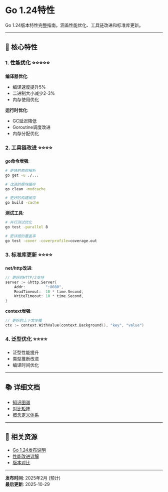 ﻿# Go 1.24特性

Go 1.24版本特性完整指南，涵盖性能优化、工具链改进和标准库更新。

---

## 🎯 核心特性

### 1. 性能优化 ⭐⭐⭐⭐⭐

**编译器优化**:

- 编译速度提升5%
- 二进制大小减少2-3%
- 内存使用优化

**运行时优化**:

- GC延迟降低
- Goroutine调度改进
- 内存分配优化

### 2. 工具链改进 ⭐⭐⭐⭐

**go命令增强**:

```bash
# 更快的依赖解析
go get -u ./...

# 改进的模块缓存
go clean -modcache

# 更好的构建缓存
go build -cache
```

**测试工具**:

```bash
# 并行测试优化
go test -parallel 8

# 更详细的覆盖率
go test -cover -coverprofile=coverage.out
```

### 3. 标准库更新 ⭐⭐⭐⭐

**net/http改进**:

```go
// 更好的HTTP/2支持
server := &http.Server{
    Addr:         ":8080",
    ReadTimeout:  10 * time.Second,
    WriteTimeout: 10 * time.Second,
}
```

**context增强**:

```go
// 更好的上下文传播
ctx := context.WithValue(context.Background(), "key", "value")
```

### 4. 泛型优化 ⭐⭐⭐⭐

- 泛型性能提升
- 类型推断改进
- 编译时间优化

---

## 📚 详细文档

- [知识图谱](./00-知识图谱.md)
- [对比矩阵](./00-对比矩阵.md)
- [概念定义体系](./00-概念定义体系.md)

---

## 🔗 相关资源

- [Go 1.24发布说明](https://go.dev/doc/go1.24)
- [性能改进详解](https://go.dev/blog/go1.24)
- [版本对比](../00-版本对比与选择指南.md)

---

**发布时间**: 2025年2月 (预计)  
**最后更新**: 2025-10-29
